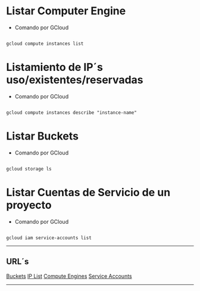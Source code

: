 # Listar Computer Engine

- Comando por  GCloud

 ~~~ 

gcloud compute instances list

~~~

# Listamiento de IP´s uso/existentes/reservadas

- Comando por GCloud

 ~~~ 

 gcloud compute instances describe "instance-name"  

~~~

# Listar Buckets

- Comando por GCloud

 ~~~ 

gcloud storage ls 

~~~

# Listar Cuentas de Servicio de un proyecto

- Comando por GCloud

 ~~~ 

gcloud iam service-accounts list

~~~

- - - 

## URL´s

[Buckets](https://cloud.google.com/storage/docs/listing-buckets?hl=es-419#cli-list-buckets)
[IP List](https://cloud.google.com/compute/docs/instances/view-ip-address?hl=es-419)
[Compute Engines](https://cloud.google.com/compute/docs/instances/get-list?hl=es-419#gcloud)
[Service Accounts](https://cloud.google.com/iam/docs/understanding-roles#iam.serviceAccountViewer)

- - -
